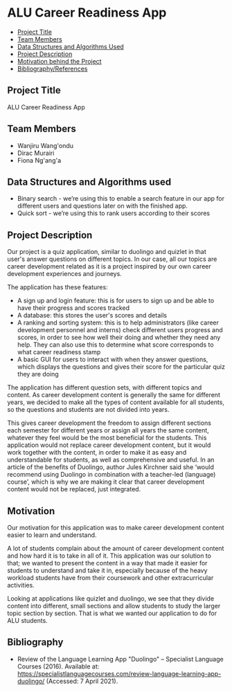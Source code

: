 # ALU Career Readiness App

* [Project Title](#project-title)
* [Team Members](#team-members)
* [Data Structures and Algorithms Used](#data-structures-and-algorithms-used)
* [Project Description](#project-description)
* [Motivation behind the Project](#motivation)
* [Bibliography/References](#bibliography)


## Project Title

ALU Career Readiness App

## Team Members

  + Wanjiru Wang'ondu
  + Dirac Murairi
  + Fiona Ng'ang'a
## Data Structures and Algorithms used

 - Binary search - we’re using this to enable a search feature in our app for different users and questions later on with the finished app.
 - Quick sort - we’re using this to rank users according to their scores

## Project Description

Our project is a quiz application, similar to duolingo and quizlet in that user's answer questions on different topics. In our case, all our topics are career development related as it is a project inspired by our own career development experiences and journeys.

The application has these features: 
  + A sign up and login feature: this is for users to sign up and be able to have their progress and scores tracked
  + A database: this stores the user's scores and details
  + A ranking and sorting system: this is to help administrators (like career development personnel and interns) check different users progress and scores, in order to see   how well their doing and whether they need any help. They can also use this to determine what score corresponds to what career readiness stamp
  + A basic GUI for users to interact with when they answer questions, which displays the questions and gives their score for the particular quiz they are doing 

The application has different question sets, with different topics and content. As career development content is generally the same for different years, we decided to make all the types of content available for all students, so the questions and students are not divided into years.

This gives career development the freedom to assign different sections each semester for different years or assign all years the same content, whatever they feel would be the most beneficial for the students. This application would not replace career development content, but it would work together with the content, in order to make it as easy and understandable for students, as well as comprehensive and useful. In an article of the benefits of Duolingo, author Jules Kirchner said she ‘would recommend using Duolingo in combination with a teacher-led (language) course’, which is why we are making it clear that career development content would not be replaced, just  integrated.


## Motivation

Our motivation for this application was to make career development content easier to learn and understand. 

A lot of students complain about the amount of career development content and how hard it is to take in all of it. This application was our solution to that; we wanted to present the content in a way that made it easier for students to understand and take it in, especially because of the heavy workload students have from their coursework and other extracurricular activities.

Looking at applications like quizlet and duolingo, we see that they divide content into different, small sections and allow students to study the larger topic section by section. That is what we wanted our application to do for ALU students.


## Bibliography

+ Review of the Language Learning App "Duolingo" – Specialist Language Courses (2016). Available at: https://specialistlanguagecourses.com/review-language-learning-app-duolingo/  (Accessed: 7 April 2021).

  
